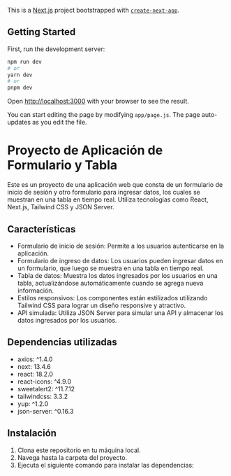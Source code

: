 This is a [Next.js](https://nextjs.org/) project bootstrapped with [`create-next-app`](https://github.com/vercel/next.js/tree/canary/packages/create-next-app).

## Getting Started

First, run the development server:

```bash
npm run dev
# or
yarn dev
# or
pnpm dev
```

Open [http://localhost:3000](http://localhost:3000) with your browser to see the result.

You can start editing the page by modifying `app/page.js`. The page auto-updates as you edit the file.

# Proyecto de Aplicación de Formulario y Tabla

Este es un proyecto de una aplicación web que consta de un formulario de inicio de sesión y otro formulario para ingresar datos, los cuales se muestran en una tabla en tiempo real. Utiliza tecnologías como React, Next.js, Tailwind CSS y JSON Server.

## Características

- Formulario de inicio de sesión: Permite a los usuarios autenticarse en la aplicación.
- Formulario de ingreso de datos: Los usuarios pueden ingresar datos en un formulario, que luego se muestra en una tabla en tiempo real.
- Tabla de datos: Muestra los datos ingresados por los usuarios en una tabla, actualizándose automáticamente cuando se agrega nueva información.
- Estilos responsivos: Los componentes están estilizados utilizando Tailwind CSS para lograr un diseño responsive y atractivo.
- API simulada: Utiliza JSON Server para simular una API y almacenar los datos ingresados por los usuarios.

## Dependencias utilizadas

- axios: ^1.4.0
- next: 13.4.6
- react: 18.2.0
- react-icons: ^4.9.0
- sweetalert2: ^11.7.12
- tailwindcss: 3.3.2
- yup: ^1.2.0
- json-server: ^0.16.3

## Instalación

1. Clona este repositorio en tu máquina local.
2. Navega hasta la carpeta del proyecto.
3. Ejecuta el siguiente comando para instalar las dependencias:




